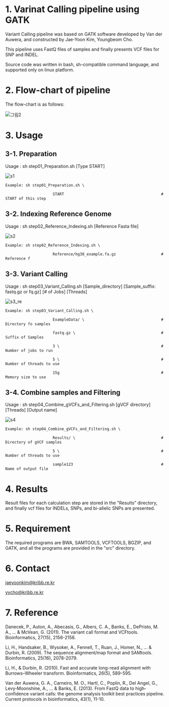 # 1. Varinat Calling pipeline using GATK

Variant Calling pipeline was based on GATK software developed by Van der Auwera, and constructed by Jae-Yoon Kim, Youngbeom Cho.

This pipeline uses FastQ files of samples and finally presents VCF files for SNP and INDEL.

Source code was written in bash, sh-compatible command language, and supported only on linux platform.


# 2. Flow-chart of pipeline

The flow-chart is as follows:

![그림2](https://user-images.githubusercontent.com/49300659/81303841-36bd1e00-90b7-11ea-9295-638664dc2d5a.jpg)


# 3. Usage

## 3-1. Preparation

Usage : sh step01_Preparation.sh  [Type START]

![s1](https://user-images.githubusercontent.com/49300659/67937919-cd44ea00-fc11-11e9-8f6f-f176d54c2f16.png)


    Example: sh step01_Preparation.sh \
    
                         START                                           # START of this step


## 3-2. Indexing Reference Genome

Usage : sh step02_Reference_Indexing.sh  [Reference Fasta file]

![s2](https://user-images.githubusercontent.com/49300659/67938042-11d08580-fc12-11e9-83c0-3fed0265f698.png)


    Example: sh step02_Reference_Indexing.sh \
    
                         Reference/hg38_example.fa.gz                    # Reference f


## 3-3. Variant Calling

Usage : sh step03_Variant_Calling.sh  [Sample_directory]  [Sample_suffix: fastq.gz or fq.gz]  [# of Jobs]  [Threads]

![s3_re](https://user-images.githubusercontent.com/49300659/67938735-6cb6ac80-fc13-11e9-9670-42202f3b98c3.png)

                         
    Example: sh step03_Variant_Calling.sh \
    
                         ExampleData/ \                                  # Directory fo samples
                         
                         fastq.gz \                                      # Suffix of Samples
                         
                         3 \                                             # Number of jobs to run
                         
                         5 \                                             # Number of threads to use
                         
                         15g                                             # Memory size to use


## 3-4. Combine samples and Filtering

Usage : sh step04_Combine_gVCFs_and_Filtering.sh  [gVCF directory]  [Threads]  [Output name]

![s4](https://user-images.githubusercontent.com/49300659/67938513-fade6300-fc12-11e9-8fca-5caf24a7ceba.png)
                        

    Example: sh step04_Combine_gVCFs_and_Filtering.sh \
    
                         Results/ \                                      # Directory of gVCF samples
                         
                         5 \                                             # Number of threads to use
                         
                         sample123                                       # Name of output file

# 4. Results

Result files for each calculation step are stored in the "Results" directory, and finally vcf files for INDELs, SNPs, and bi-allelic SNPs are presented.


# 5. Requirement

The required programs are BWA, SAMTOOLS, VCFTOOLS, BGZIP, and GATK, and all the programs are provided in the "src" directory.



# 6. Contact

jaeyoonkim@kribb.re.kr

yycho@kribb.re.kr

# 7. Reference

Danecek, P., Auton, A., Abecasis, G., Albers, C. A., Banks, E., DePristo, M. A., ... & McVean, G. (2011). The variant call format and VCFtools. Bioinformatics, 27(15), 2156-2158.
                         
Li, H., Handsaker, B., Wysoker, A., Fennell, T., Ruan, J., Homer, N., ... & Durbin, R. (2009). The sequence alignment/map format and SAMtools. Bioinformatics, 25(16), 2078-2079.

Li, H., & Durbin, R. (2010). Fast and accurate long-read alignment with Burrows–Wheeler transform. Bioinformatics, 26(5), 589-595.

Van der Auwera, G. A., Carneiro, M. O., Hartl, C., Poplin, R., Del Angel, G., Levy‐Moonshine, A., ... & Banks, E. (2013). From FastQ data to high‐confidence variant calls: the genome analysis toolkit best practices pipeline. Current protocols in bioinformatics, 43(1), 11-10.
